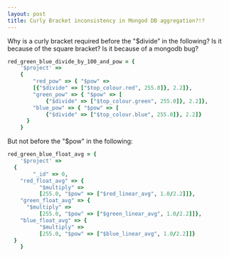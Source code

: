 ```yaml
---
layout: post
title: Curly Bracket inconsistency in Mongod DB aggregation?!?
---
```

Why is a curly bracket required before the "$divide” in the following? Is it because of the square bracket? Is it because of a mongodb bug?

``` ruby
red_green_blue_divide_by_100_and_pow = { 
	'$project' =>
	{
		"red_pow" => { "$pow" =>
		[{"$divide" => ["$top_colour.red", 255.0]}, 2.2]},
		"green_pow" => { "$pow" => [
			{"$divide" => ["$top_colour.green", 255.0]}, 2.2]},
		"blue_pow" => { "$pow" => [
			{"$divide" => ["$top_colour.blue", 255.0]}, 2.2]}
      }
    }
```

But not before the "$pow" in the following:

``` ruby
red_green_blue_float_avg = { 
	'$project' =>
  {
		"_id" => 0,
    "red_float_avg" => {
		  "$multiply" =>
	      [255.0, "$pow" => ["$red_linear_avg", 1.0/2.2]]},
    "green_float_avg" => {
      "$multiply" =>
	      [255.0, "$pow" => ["$green_linear_avg", 1.0/2.2]]},
    "blue_float_avg" => {
		  "$multiply" =>
	      [255.0, "$pow" => ["$blue_linear_avg", 1.0/2.2]]}
  }
    }
```
                                                                                                                                                                          
